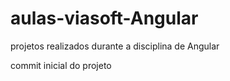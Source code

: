 # aulas-viasoft-Angular
 projetos realizados durante a disciplina de Angular


  commit inicial do projeto
